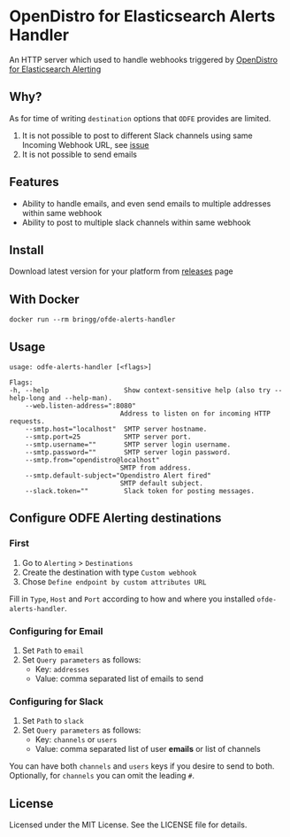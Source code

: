 # OpenDistro for Elasticsearch Alerts Handler

An HTTP server which used to handle webhooks triggered by [OpenDistro for Elasticsearch Alerting](https://opendistro.github.io/for-elasticsearch-docs/docs/alerting)

## Why?

As for time  of writing `destination` options that `ODFE` provides are limited.

1. It is not possible to post to different Slack channels using same Incoming Webhook URL, see [issue](https://github.com/opendistro-for-elasticsearch/alerting-kibana-plugin/issues/85)
2. It is not possible to send emails

## Features

- Ability to handle emails, and even send emails to multiple addresses within same webhook
- Ability to post to multiple slack channels within same webhook

## Install

Download latest version for your platform from [releases](https://github.com/bringg/odfe-alerts-handler/releases) page

## With Docker

    docker run --rm bringg/ofde-alerts-handler

## Usage

    usage: odfe-alerts-handler [<flags>]

    Flags:
    -h, --help                   Show context-sensitive help (also try --help-long and --help-man).
        --web.listen-address=":8080"
                                Address to listen on for incoming HTTP requests.
        --smtp.host="localhost"  SMTP server hostname.
        --smtp.port=25           SMTP server port.
        --smtp.username=""       SMTP server login username.
        --smtp.password=""       SMTP server login password.
        --smtp.from="opendistro@localhost"
                                SMTP from address.
        --smtp.default-subject="Opendistro Alert fired"
                                SMTP default subject.
        --slack.token=""         Slack token for posting messages.

## Configure ODFE Alerting destinations

### First

1. Go to `Alerting` > `Destinations`
2. Create the destination with type `Custom webhook`
3. Chose `Define endpoint by custom attributes URL`

Fill in `Type`, `Host` and `Port` according to how and where you installed `ofde-alerts-handler`.

### Configuring for Email

1. Set `Path` to `email`
2. Set `Query parameters` as follows:
    - Key: `addresses`
    - Value: comma separated list of emails to send

### Configuring for Slack

1. Set `Path` to `slack`
2. Set `Query parameters` as follows:
    - Key: `channels` or `users`
    - Value: comma separated list of user **emails** or list of channels

You can have both `channels` and `users` keys if you desire to send to both.
Optionally, for `channels` you can omit the leading `#`.

## License

Licensed under the MIT License. See the LICENSE file for details.
